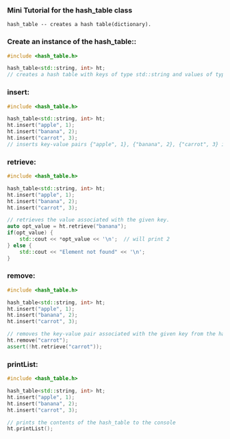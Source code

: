 ### Mini Tutorial for the hash_table class

    hash_table -- creates a hash table(dictionary).

### **Create an instance of the hash_table:**:
```cpp
#include <hash_table.h>

hash_table<std::string, int> ht;
// creates a hash table with keys of type std::string and values of type int
```


### **insert**:
```cpp
#include <hash_table.h>

hash_table<std::string, int> ht;
ht.insert("apple", 1);
ht.insert("banana", 2);
ht.insert("carrot", 3);
// inserts key-value pairs {"apple", 1}, {"banana", 2}, {"carrot", 3} into the hash table

```

### **retrieve**:
```cpp
#include <hash_table.h>

hash_table<std::string, int> ht;
ht.insert("apple", 1);
ht.insert("banana", 2);
ht.insert("carrot", 3);

// retrieves the value associated with the given key.
auto opt_value = ht.retrieve("banana");
if(opt_value) {
    std::cout << *opt_value << '\n';  // will print 2
} else {
    std::cout << "Element not found" << '\n';
}
```

### **remove**:
```cpp
#include <hash_table.h>

hash_table<std::string, int> ht;
ht.insert("apple", 1);
ht.insert("banana", 2);
ht.insert("carrot", 3);

// removes the key-value pair associated with the given key from the hash_table.
ht.remove("carrot");
assert(!ht.retrieve("carrot"));
```

### **printList**:
```cpp
#include <hash_table.h>

hash_table<std::string, int> ht;
ht.insert("apple", 1);
ht.insert("banana", 2);
ht.insert("carrot", 3);

// prints the contents of the hash_table to the console
ht.printList();
```
